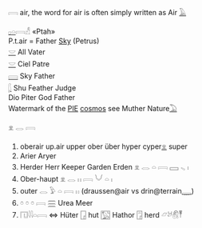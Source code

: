 𓇯 air, the word for air is often simply written as Air [𓄿](𓄿)  

[𓊪](𓊪)[𓏏](𓏏)𓇯𓀭  «Ptah»  
P.t.air = Father [Sky](Sky) (Petrus)  
[𓎟](𓎟) All Vater  
[𓎟](𓎟) Ciel Patre  
[𓇯](𓇯) Sky Father  
[𓆄](𓆄) Shu Feather Judge  
Dio Piter God Father  
Watermark of the [PIE](PIE) [cosmos](cosmos) see Muther Nature[𓅐](𓅐)  

 𓁷  𓂋  𓇯  
1. oberair up.air upper ober über hyper cyper[𓁷](𓁷) super  
2. Arier Aryer  
3. Herder Herr Keeper Garden Erden 𓁷  𓂋  𓏏  𓇯  𓈙  𓈅  𓏤  
3. Ober-haupt   𓁷  𓂋  𓏮  𓇯  𓄋  𓏏  𓏤  
4. outer   𓂋  𓅱  𓏏  𓇯  𓏮  (draussen@air vs drin@terrain[𓇾](𓇾))  
5.  𓏌  𓏌  𓏌  𓇯  𓈗  Urea Meer  
6. 𓉔𓇋𓇋𓏏𓇯 ⇔ Hüter [𓉗](𓉗) hut 𓉡 Hathor 𓉞 herd 𓃿𓃾𓋧𓏣  

